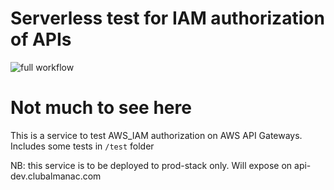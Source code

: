 # Serverless test for IAM authorization of APIs
![full workflow](https://github.com/wintvelt/sst-iam-test/actions/workflows/testPublishDeploy.yml/badge.svg)

# Not much to see here

This is a service to test AWS_IAM authorization on AWS API Gateways.
Includes some tests in `/test` folder

NB: this service is to be deployed to prod-stack only. Will expose on api-dev.clubalmanac.com